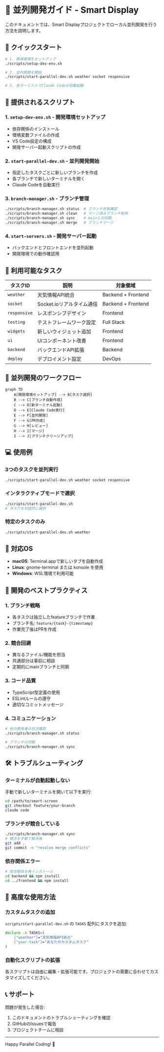 # 🚀 並列開発ガイド - Smart Display

このドキュメントでは、Smart Displayプロジェクトでローカル並列開発を行う方法を説明します。

## 🏁 クイックスタート

```bash
# 1. 開発環境をセットアップ
./scripts/setup-dev-env.sh

# 2. 並列開発を開始
./scripts/start-parallel-dev.sh weather socket responsive

# 3. 各ターミナルでClaude Codeが自動起動
```

## 📁 提供されるスクリプト

### 1. `setup-dev-env.sh` - 開発環境セットアップ
- 依存関係のインストール
- 環境変数ファイルの作成
- VS Code設定の構成
- 開発サーバー起動スクリプトの作成

### 2. `start-parallel-dev.sh` - 並列開発開始
- 指定したタスクごとに新しいブランチを作成
- 各ブランチで新しいターミナルを開く
- Claude Codeを自動実行

### 3. `branch-manager.sh` - ブランチ管理
```bash
./scripts/branch-manager.sh status  # ブランチ状態確認
./scripts/branch-manager.sh clean   # マージ済みブランチ削除
./scripts/branch-manager.sh sync    # mainとの同期
./scripts/branch-manager.sh merge   # ブランチマージ
```

### 4. `start-servers.sh` - 開発サーバー起動
- バックエンドとフロントエンドを並列起動
- 開発環境での動作確認用

## 🎯 利用可能なタスク

| タスクID | 説明 | 対象領域 |
|----------|------|----------|
| `weather` | 天気情報API統合 | Backend + Frontend |
| `socket` | Socket.ioリアルタイム通信 | Backend + Frontend |
| `responsive` | レスポンシブデザイン | Frontend |
| `testing` | テストフレームワーク設定 | Full Stack |
| `widgets` | 新しいウィジェット追加 | Frontend |
| `ui` | UIコンポーネント改善 | Frontend |
| `backend` | バックエンドAPI拡張 | Backend |
| `deploy` | デプロイメント設定 | DevOps |

## 🔄 並列開発のワークフロー

```mermaid
graph TD
    A[開発環境セットアップ] --> B[タスク選択]
    B --> C[ブランチ自動作成]
    C --> D[新ターミナル起動]
    D --> E[Claude Code実行]
    E --> F[並列開発]
    F --> G[PR作成]
    G --> H[レビュー]
    H --> I[マージ]
    I --> J[ブランチクリーンアップ]
```

## 💻 使用例

### 3つのタスクを並列実行
```bash
./scripts/start-parallel-dev.sh weather socket responsive
```

### インタラクティブモードで選択
```bash
./scripts/start-parallel-dev.sh
# タスクを対話的に選択
```

### 特定のタスクのみ
```bash
./scripts/start-parallel-dev.sh weather
```

## 🔧 対応OS

- **macOS**: Terminal.appで新しいタブを自動作成
- **Linux**: gnome-terminal または konsole を使用
- **Windows**: WSL環境で利用可能

## 📝 開発のベストプラクティス

### 1. ブランチ戦略
- 各タスクは独立したfeatureブランチで作業
- ブランチ名: `feature/{task}-{timestamp}`
- 作業完了後はPRを作成

### 2. 競合回避
- 異なるファイル/機能を担当
- 共通部分は事前に相談
- 定期的にmainブランチと同期

### 3. コード品質
- TypeScript型定義の使用
- ESLintルールの遵守
- 適切なコミットメッセージ

### 4. コミュニケーション
```bash
# 他の開発者の状況確認
./scripts/branch-manager.sh status

# ブランチの同期
./scripts/branch-manager.sh sync
```

## 🛠️ トラブルシューティング

### ターミナルが自動起動しない
手動で新しいターミナルを開いて以下を実行:
```bash
cd /path/to/smart-screen
git checkout feature/your-branch
claude code
```

### ブランチが競合している
```bash
./scripts/branch-manager.sh sync
# 競合を手動で解決後
git add .
git commit -m "resolve merge conflicts"
```

### 依存関係エラー
```bash
# 依存関係を再インストール
cd backend && npm install
cd ../frontend && npm install
```

## 🚀 高度な使用方法

### カスタムタスクの追加
`scripts/start-parallel-dev.sh` の `TASKS` 配列にタスクを追加:

```bash
declare -A TASKS=(
    ["weather"]="天気情報API統合"
    ["your-task"]="あなたのカスタムタスク"
)
```

### 自動化スクリプトの拡張
各スクリプトは自由に編集・拡張可能です。プロジェクトの需要に合わせてカスタマイズしてください。

## 📞 サポート

問題が発生した場合:
1. このドキュメントのトラブルシューティングを確認
2. GitHubのIssuesで報告
3. プロジェクトチームに相談

---

Happy Parallel Coding! 🎉